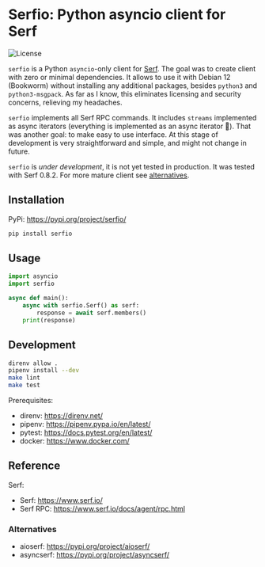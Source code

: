# Serfio: Python asyncio client for Serf

![License](https://img.shields.io/badge/license-MIT-blue.svg)

`serfio` is a Python `asyncio`-only client for [Serf](https://www.serf.io/). The goal was to create client with zero or minimal dependencies. It allows to use it with Debian 12 (Bookworm) without installing any additional packages, besides `python3` and `python3-msgpack`. As far as I know, this eliminates licensing and security concerns, relieving my headaches.

`serfio` implements all Serf RPC commands. It includes `streams` implemented as async iterators (everything is implemented as an async iterator 🧐). That was another goal: to make easy to use interface. At this stage of development is very straightforward and simple, and might not change in future.

`serfio` is *under development*, it is not yet tested in production. It was tested with Serf 0.8.2. For more mature client see [alternatives](#alternatives).

## Installation

PyPi: https://pypi.org/project/serfio/

```bash
pip install serfio
```

## Usage

```python
import asyncio
import serfio

async def main():
    async with serfio.Serf() as serf:
        response = await serf.members()
    print(response)
```

## Development

```bash
direnv allow .
pipenv install --dev
make lint
make test
```

Prerequisites:
-  direnv: https://direnv.net/
-  pipenv: https://pipenv.pypa.io/en/latest/
-  pytest: https://docs.pytest.org/en/latest/
-  docker: https://www.docker.com/

## Reference

Serf:
-  Serf: https://www.serf.io/
-  Serf RPC: https://www.serf.io/docs/agent/rpc.html

### Alternatives

-  aioserf: https://pypi.org/project/aioserf/
-  asyncserf: https://pypi.org/project/asyncserf/
